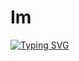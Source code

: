 <h1 align="left">Im</h1>

[![Typing SVG](https://readme-typing-svg.demolab.com?font=Fira+Code&pause=1000&color=F70000&multiline=true&random=false&width=500&height=60&lines=Milo.;Mechanecical+Intestelar+Level+Operater)](https://git.io/typing-svg)
